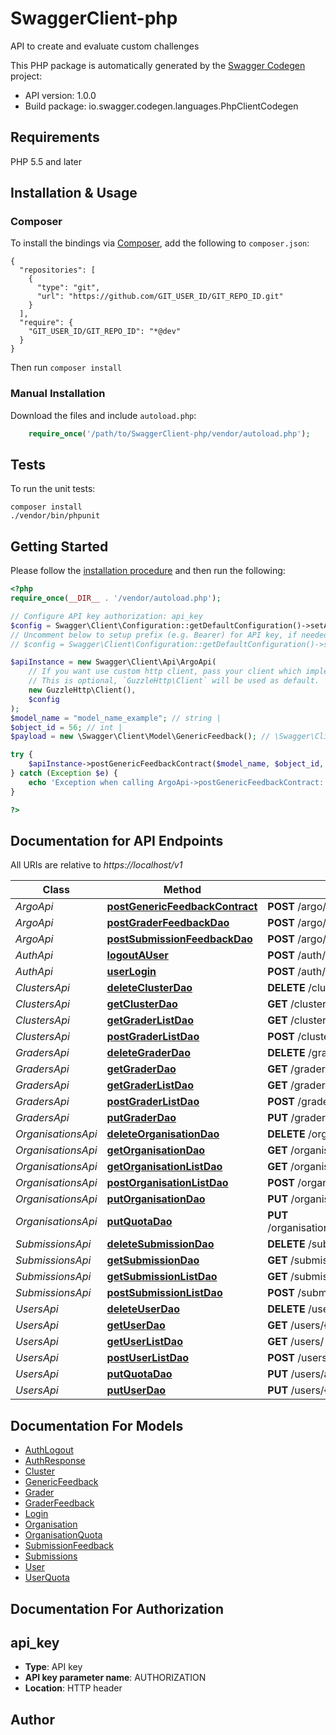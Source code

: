 # SwaggerClient-php
API to create and evaluate custom challenges

This PHP package is automatically generated by the [Swagger Codegen](https://github.com/swagger-api/swagger-codegen) project:

- API version: 1.0.0
- Build package: io.swagger.codegen.languages.PhpClientCodegen

## Requirements

PHP 5.5 and later

## Installation & Usage
### Composer

To install the bindings via [Composer](http://getcomposer.org/), add the following to `composer.json`:

```
{
  "repositories": [
    {
      "type": "git",
      "url": "https://github.com/GIT_USER_ID/GIT_REPO_ID.git"
    }
  ],
  "require": {
    "GIT_USER_ID/GIT_REPO_ID": "*@dev"
  }
}
```

Then run `composer install`

### Manual Installation

Download the files and include `autoload.php`:

```php
    require_once('/path/to/SwaggerClient-php/vendor/autoload.php');
```

## Tests

To run the unit tests:

```
composer install
./vendor/bin/phpunit
```

## Getting Started

Please follow the [installation procedure](#installation--usage) and then run the following:

```php
<?php
require_once(__DIR__ . '/vendor/autoload.php');

// Configure API key authorization: api_key
$config = Swagger\Client\Configuration::getDefaultConfiguration()->setApiKey('AUTHORIZATION', 'YOUR_API_KEY');
// Uncomment below to setup prefix (e.g. Bearer) for API key, if needed
// $config = Swagger\Client\Configuration::getDefaultConfiguration()->setApiKeyPrefix('AUTHORIZATION', 'Bearer');

$apiInstance = new Swagger\Client\Api\ArgoApi(
    // If you want use custom http client, pass your client which implements `GuzzleHttp\ClientInterface`.
    // This is optional, `GuzzleHttp\Client` will be used as default.
    new GuzzleHttp\Client(),
    $config
);
$model_name = "model_name_example"; // string | 
$object_id = 56; // int | 
$payload = new \Swagger\Client\Model\GenericFeedback(); // \Swagger\Client\Model\GenericFeedback | 

try {
    $apiInstance->postGenericFeedbackContract($model_name, $object_id, $payload);
} catch (Exception $e) {
    echo 'Exception when calling ArgoApi->postGenericFeedbackContract: ', $e->getMessage(), PHP_EOL;
}

?>
```

## Documentation for API Endpoints

All URIs are relative to *https://localhost/v1*

Class | Method | HTTP request | Description
------------ | ------------- | ------------- | -------------
*ArgoApi* | [**postGenericFeedbackContract**](docs/Api/ArgoApi.md#postgenericfeedbackcontract) | **POST** /argo/{model_name}/{object_id} | 
*ArgoApi* | [**postGraderFeedbackDao**](docs/Api/ArgoApi.md#postgraderfeedbackdao) | **POST** /argo/graders/{grader_id} | 
*ArgoApi* | [**postSubmissionFeedbackDao**](docs/Api/ArgoApi.md#postsubmissionfeedbackdao) | **POST** /argo/submissions/{submission_id} | 
*AuthApi* | [**logoutAUser**](docs/Api/AuthApi.md#logoutauser) | **POST** /auth/logout | 
*AuthApi* | [**userLogin**](docs/Api/AuthApi.md#userlogin) | **POST** /auth/login | 
*ClustersApi* | [**deleteClusterDao**](docs/Api/ClustersApi.md#deleteclusterdao) | **DELETE** /clusters/{cluster_id} | 
*ClustersApi* | [**getClusterDao**](docs/Api/ClustersApi.md#getclusterdao) | **GET** /clusters/{cluster_id} | 
*ClustersApi* | [**getGraderListDao**](docs/Api/ClustersApi.md#getgraderlistdao) | **GET** /clusters/ | 
*ClustersApi* | [**postGraderListDao**](docs/Api/ClustersApi.md#postgraderlistdao) | **POST** /clusters/ | 
*GradersApi* | [**deleteGraderDao**](docs/Api/GradersApi.md#deletegraderdao) | **DELETE** /graders/{grader_id} | 
*GradersApi* | [**getGraderDao**](docs/Api/GradersApi.md#getgraderdao) | **GET** /graders/{grader_id} | 
*GradersApi* | [**getGraderListDao**](docs/Api/GradersApi.md#getgraderlistdao) | **GET** /graders/ | 
*GradersApi* | [**postGraderListDao**](docs/Api/GradersApi.md#postgraderlistdao) | **POST** /graders/ | 
*GradersApi* | [**putGraderDao**](docs/Api/GradersApi.md#putgraderdao) | **PUT** /graders/{grader_id} | 
*OrganisationsApi* | [**deleteOrganisationDao**](docs/Api/OrganisationsApi.md#deleteorganisationdao) | **DELETE** /organisations/{organisation_id} | 
*OrganisationsApi* | [**getOrganisationDao**](docs/Api/OrganisationsApi.md#getorganisationdao) | **GET** /organisations/{organisation_id} | 
*OrganisationsApi* | [**getOrganisationListDao**](docs/Api/OrganisationsApi.md#getorganisationlistdao) | **GET** /organisations/ | 
*OrganisationsApi* | [**postOrganisationListDao**](docs/Api/OrganisationsApi.md#postorganisationlistdao) | **POST** /organisations/ | 
*OrganisationsApi* | [**putOrganisationDao**](docs/Api/OrganisationsApi.md#putorganisationdao) | **PUT** /organisations/{organisation_id} | 
*OrganisationsApi* | [**putQuotaDao**](docs/Api/OrganisationsApi.md#putquotadao) | **PUT** /organisations/addquota/{organisation_id} | 
*SubmissionsApi* | [**deleteSubmissionDao**](docs/Api/SubmissionsApi.md#deletesubmissiondao) | **DELETE** /submissions/{submission_id} | 
*SubmissionsApi* | [**getSubmissionDao**](docs/Api/SubmissionsApi.md#getsubmissiondao) | **GET** /submissions/{submission_id} | 
*SubmissionsApi* | [**getSubmissionListDao**](docs/Api/SubmissionsApi.md#getsubmissionlistdao) | **GET** /submissions/ | 
*SubmissionsApi* | [**postSubmissionListDao**](docs/Api/SubmissionsApi.md#postsubmissionlistdao) | **POST** /submissions/ | 
*UsersApi* | [**deleteUserDao**](docs/Api/UsersApi.md#deleteuserdao) | **DELETE** /users/{user_id} | 
*UsersApi* | [**getUserDao**](docs/Api/UsersApi.md#getuserdao) | **GET** /users/{user_id} | 
*UsersApi* | [**getUserListDao**](docs/Api/UsersApi.md#getuserlistdao) | **GET** /users/ | 
*UsersApi* | [**postUserListDao**](docs/Api/UsersApi.md#postuserlistdao) | **POST** /users/ | 
*UsersApi* | [**putQuotaDao**](docs/Api/UsersApi.md#putquotadao) | **PUT** /users/addquota/{user_id} | 
*UsersApi* | [**putUserDao**](docs/Api/UsersApi.md#putuserdao) | **PUT** /users/{user_id} | 


## Documentation For Models

 - [AuthLogout](docs/Model/AuthLogout.md)
 - [AuthResponse](docs/Model/AuthResponse.md)
 - [Cluster](docs/Model/Cluster.md)
 - [GenericFeedback](docs/Model/GenericFeedback.md)
 - [Grader](docs/Model/Grader.md)
 - [GraderFeedback](docs/Model/GraderFeedback.md)
 - [Login](docs/Model/Login.md)
 - [Organisation](docs/Model/Organisation.md)
 - [OrganisationQuota](docs/Model/OrganisationQuota.md)
 - [SubmissionFeedback](docs/Model/SubmissionFeedback.md)
 - [Submissions](docs/Model/Submissions.md)
 - [User](docs/Model/User.md)
 - [UserQuota](docs/Model/UserQuota.md)


## Documentation For Authorization


## api_key

- **Type**: API key
- **API key parameter name**: AUTHORIZATION
- **Location**: HTTP header


## Author




